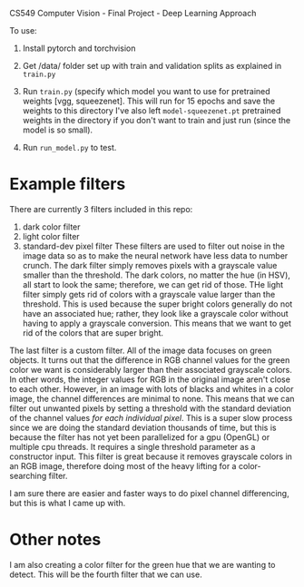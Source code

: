 CS549 Computer Vision - Final Project - Deep Learning Approach

To use:

1. Install pytorch and torchvision
2. Get /data/ folder set up with train and validation splits as explained in `train.py`
3. Run `train.py` (specify which model you want to use for pretrained weights [vgg, squeezenet]. This will run for 15 epochs and save the weights to this directory
I've also left `model-squeezenet.pt` pretrained weights in the directory if you don't want to train and just run (since the model is so small).

4. Run `run_model.py` to test.

# Example filters
There are currently 3 filters included in this repo:
1. dark color filter
2. light color filter
3. standard-dev pixel filter
These filters are used to filter out noise in the image data so as to make the neural network have less data to number crunch.
The dark filter simply removes pixels with a grayscale value smaller than the threshold.
The dark colors, no matter the hue (in HSV), all start to look the same; therefore, we can get rid of those.
THe light filter simply gets rid of colors with a grayscale value larger than the threshold.
This is used because the super bright colors generally do not have an associated hue; rather, they look like a 
grayscale color without having to apply a grayscale conversion. This means that we want to get rid of the colors that
are super bright.

The last filter is a custom filter. All of the image data focuses on green objects. It turns out that the difference in RGB channel
values for the green color we want is considerably larger than their associated grayscale colors. In other words, the integer
values for RGB in the original image aren't close to each other. However, in an image with lots of blacks and whites
in a color image, the channel differences are minimal to none. This means that we can filter out unwanted pixels by setting 
a threshold with the standard deviation of the channel values _for each individual pixel_. This is a super slow process
since we are doing the standard deviation thousands of time, but this is because the filter has not yet been parallelized for a gpu
(OpenGL) or multiple cpu threads. It requires a single threshold parameter as a constructor input. This filter is great because it
removes grayscale colors in an RGB image, therefore doing most of the heavy lifting for a color-searching filter.

I am sure there are easier and faster ways to do pixel channel differencing, but this is what I came up with.

# Other notes
I am also creating a color filter for the green hue that we are wanting to detect. This will be the fourth filter that we can use.
